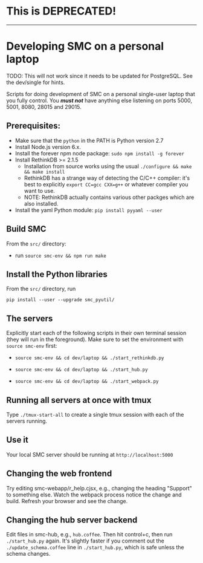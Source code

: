 # **This is DEPRECATED!**

---

# Developing SMC on a personal laptop

TODO: This will not work since it needs to be updated for PostgreSQL.
See the dev/single for hints.

Scripts for doing development of SMC on a personal single-user laptop
that you fully control. You _**must not**_ have anything else listening
on ports 5000, 5001, 8080, 28015 and 29015.

## Prerequisites:

- Make sure that the `python` in the PATH is Python version 2.7
- Install Node.js version 6.x.
- Install the forever npm node package: `sudo npm install -g forever`
- Install RethinkDB >= 2.1.5
  - Installation from source works using the usual
    `./configure && make && make install`
  - RethinkDB has a strange way of detecting the C/C++ compiler:
    it's best to explicitly `export CC=gcc CXX=g++` or whatever compiler
    you want to use.
  - NOTE: RethinkDB actually contains various other packges which are
    also installed.
- Install the yaml Python module: `pip install pyyaml --user`

## Build SMC

From the `src/` directory:

- run `source smc-env && npm run make`

## Install the Python libraries

From the `src/` directory, run

    pip install --user --upgrade smc_pyutil/

## The servers

Explicitly start each of the following scripts in their own terminal session
(they will run in the foreground).
Make sure to set the environment with `source smc-env` first:

- `source smc-env && cd dev/laptop && ./start_rethinkdb.py`

- `source smc-env && cd dev/laptop && ./start_hub.py`

- `source smc-env && cd dev/laptop && ./start_webpack.py`

## Running all servers at once with tmux

Type `./tmux-start-all` to create a single tmux session with each of
the servers running.

## Use it

Your local SMC server should be running at `http://localhost:5000`

## Changing the web frontend

Try editing smc-webapp/r_help.cjsx, e.g., changing the heading "Support" to something else. Watch the webpack process notice the change and build. Refresh your browser and see the change.

## Changing the hub server backend

Edit files in smc-hub, e.g., `hub.coffee`. Then hit control+c, then run `./start_hub.py` again. It's slightly faster if you comment out the `./update_schema.coffee` line in `./start_hub.py`, which is safe unless the schema changes.
